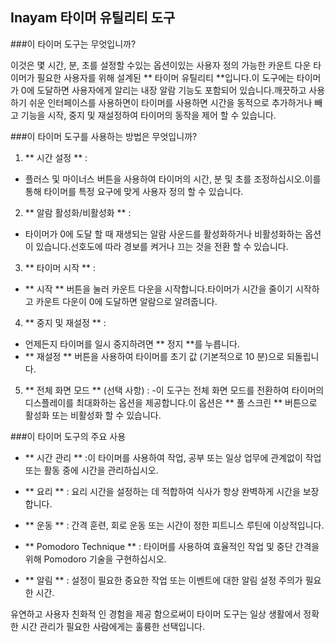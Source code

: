 ## Inayam 타이머 유틸리티 도구

###이 타이머 도구는 무엇입니까?

이것은 몇 시간, 분, 초를 설정할 수있는 옵션이있는 사용자 정의 가능한 카운트 다운 타이머가 필요한 사용자를 위해 설계된 ** 타이머 유틸리티 **입니다.이 도구에는 타이머가 0에 도달하면 사용자에게 알리는 내장 알람 기능도 포함되어 있습니다.깨끗하고 사용하기 쉬운 인터페이스를 사용하면이 타이머를 사용하면 시간을 동적으로 추가하거나 빼고 기능을 시작, 중지 및 재설정하여 타이머의 동작을 제어 할 수 있습니다.

###이 타이머 도구를 사용하는 방법은 무엇입니까?

1. ** 시간 설정 ** :
- 플러스 및 마이너스 버튼을 사용하여 타이머의 시간, 분 및 초를 조정하십시오.이를 통해 타이머를 특정 요구에 맞게 사용자 정의 할 수 있습니다.

2. ** 알람 활성화/비활성화 ** :
- 타이머가 0에 도달 할 때 재생되는 알람 사운드를 활성화하거나 비활성화하는 옵션이 있습니다.선호도에 따라 경보를 켜거나 끄는 것을 전환 할 수 있습니다.

3. ** 타이머 시작 ** :
- ** 시작 ** 버튼을 눌러 카운트 다운을 시작합니다.타이머가 시간을 줄이기 시작하고 카운트 다운이 0에 도달하면 알람으로 알려줍니다.

4. ** 중지 및 재설정 ** :
- 언제든지 타이머를 일시 중지하려면 ** 정지 **를 누릅니다.
- ** 재설정 ** 버튼을 사용하여 타이머를 초기 값 (기본적으로 10 분)으로 되돌립니다.

5. ** 전체 화면 모드 ** (선택 사항) :
-이 도구는 전체 화면 모드를 전환하여 타이머의 디스플레이를 최대화하는 옵션을 제공합니다.이 옵션은 ** 풀 스크린 ** 버튼으로 활성화 또는 비활성화 할 수 있습니다.

###이 타이머 도구의 주요 사용

- ** 시간 관리 ** :이 타이머를 사용하여 작업, 공부 또는 일상 업무에 관계없이 작업 또는 활동 중에 시간을 관리하십시오.

- ** 요리 ** : 요리 시간을 설정하는 데 적합하여 식사가 항상 완벽하게 시간을 보장합니다.

- ** 운동 ** : 간격 훈련, 회로 운동 또는 시간이 정한 피트니스 루틴에 이상적입니다.

- ** Pomodoro Technique ** : 타이머를 사용하여 효율적인 작업 및 중단 간격을 위해 Pomodoro 기술을 구현하십시오.

- ** 알림 ** : 설정이 필요한 중요한 작업 또는 이벤트에 대한 알림 설정 주의가 필요한 시간.

유연하고 사용자 친화적 인 경험을 제공 함으로써이 타이머 도구는 일상 생활에서 정확한 시간 관리가 필요한 사람에게는 훌륭한 선택입니다.
